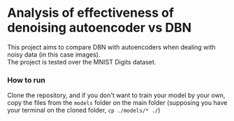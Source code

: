 # Analysis of effectiveness of denoising autoencoder vs DBN
This project aims to compare DBN with autoencoders when dealing with noisy data (in this case images).  
The project is tested over the MNIST Digits dataset.

### How to run
Clone the repository, and if you don't want to train your model by your own, copy the files from the `models` folder on the main folder (supposing you have your terminal on the cloned folder, `cp ./models/* ./`)

